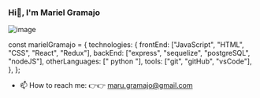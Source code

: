### Hi👋, I'm Mariel Gramajo 

 ![image](https://user-images.githubusercontent.com/95096820/184950957-f2e6a6ad-14fc-4821-b852-b7a076e1f73d.png)
 
 
 


const marielGramajo = {
  technologies: {
    frontEnd: ["JavaScript", "HTML", "CSS", "React", "Redux"],
    backEnd: ["express", "sequelize", "postgreSQL", "nodeJS"],
    otherLanguages: [" python "],
    tools: ["git", "gitHub", "vsCode"],
  },
};



- 📫 How to reach me: 👉👉 maru.gramajo@gmail.com
<!-- 
- 🔭 I’m currently working on 
- 🌱 I’m currently learning ...
- 👯 I’m looking to collaborate on ...
- 🤔 I’m looking for help with ...
- 💬 Ask me about ...

- 😄 Pronouns: ...
- ⚡ Fun fact: ...
--> 
